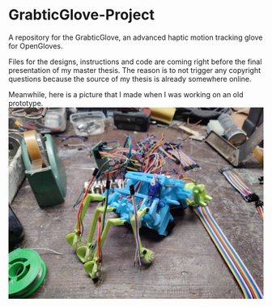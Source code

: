 # GrabticGlove-Project
A repository for the GrabticGlove, an advanced haptic motion tracking glove for OpenGloves.

Files for the designs, instructions and code are coming right before the final presentation of my master thesis. The reason is to not trigger any copyright questions because the source of my thesis is already somewhere online.

Meanwhile, here is a picture that I made when I was working on an old prototype.
![Alt text](https://github.com/MrMarans/GrabticGlove-Project/blob/main/IMG_20220105_152126.jpg?raw=true "Optional title")
